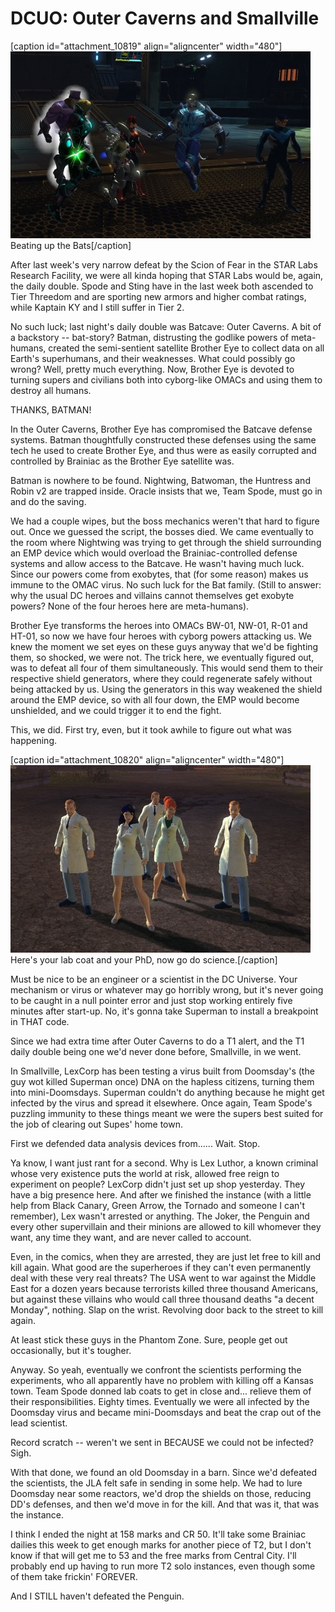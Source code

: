 # DCUO: Outer Caverns and Smallville

[caption id="attachment\_10819" align="aligncenter" width="480"][![Beating up the Bats](../uploads/2013/04/INTCHARLIGHTRIG_NEUT-PC-14-23.22.290-480x299.jpg)](../uploads/2013/04/INTCHARLIGHTRIG_NEUT-PC-14-23.22.290.jpg) Beating up the Bats[/caption]

After last week's very narrow defeat by the Scion of Fear in the STAR Labs Research Facility, we were all kinda hoping that STAR Labs would be, again, the daily double. Spode and Sting have in the last week both ascended to Tier Threedom and are sporting new armors and higher combat ratings, while Kaptain KY and I still suffer in Tier 2.

No such luck; last night's daily double was Batcave: Outer Caverns. A bit of a backstory -- bat-story? Batman, distrusting the godlike powers of meta-humans, created the semi-sentient satellite Brother Eye to collect data on all Earth's superhumans, and their weaknesses. What could possibly go wrong? Well, pretty much everything. Now, Brother Eye is devoted to turning supers and civilians both into cyborg-like OMACs and using them to destroy all humans.

THANKS, BATMAN!

In the Outer Caverns, Brother Eye has compromised the Batcave defense systems. Batman thoughtfully constructed these defenses using the same tech he used to create Brother Eye, and thus were as easily corrupted and controlled by Brainiac as the Brother Eye satellite was.

Batman is nowhere to be found. Nightwing, Batwoman, the Huntress and Robin v2 are trapped inside. Oracle insists that we, Team Spode, must go in and do the saving.

We had a couple wipes, but the boss mechanics weren't that hard to figure out. Once we guessed the script, the bosses died. We came eventually to the room where Nightwing was trying to get through the shield surrounding an EMP device which would overload the Brainiac-controlled defense systems and allow access to the Batcave. He wasn't having much luck. Since our powers come from exobytes, that (for some reason) makes us immune to the OMAC virus. No such luck for the Bat family. (Still to answer: why the usual DC heroes and villains cannot themselves get exobyte powers? None of the four heroes here are meta-humans).

Brother Eye transforms the heroes into OMACs BW-01, NW-01, R-01 and HT-01, so now we have four heroes with cyborg powers attacking us. We knew the moment we set eyes on these guys anyway that we'd be fighting them, so shocked, we were not. The trick here, we eventually figured out, was to defeat all four of them simultaneously. This would send them to their respective shield generators, where they could regenerate safely without being attacked by us. Using the generators in this way weakened the shield around the EMP device, so with all four down, the EMP would become unshielded, and we could trigger it to end the fight.

This, we did. First try, even, but it took awhile to figure out what was happening.

[caption id="attachment\_10820" align="aligncenter" width="480"][![Here's your lab coat and your PhD, now go do science.](../uploads/2013/04/MADV110_AUDIO-PC-15-00.04.320-480x300.jpg)](../uploads/2013/04/MADV110_AUDIO-PC-15-00.04.320.jpg) Here's your lab coat and your PhD, now go do science.[/caption]

Must be nice to be an engineer or a scientist in the DC Universe. Your mechanism or virus or whatever may go horribly wrong, but it's never going to be caught in a null pointer error and just stop working entirely five minutes after start-up. No, it's gonna take Superman to install a breakpoint in THAT code.

Since we had extra time after Outer Caverns to do a T1 alert, and the T1 daily double being one we'd never done before, Smallville, in we went.

In Smallville, LexCorp has been testing a virus built from Doomsday's (the guy wot killed Superman once) DNA on the hapless citizens, turning them into mini-Doomsdays. Superman couldn't do anything because he might get infected by the virus and spread it elsewhere. Once again, Team Spode's puzzling immunity to these things meant we were the supers best suited for the job of clearing out Supes' home town.

First we defended data analysis devices from...... Wait. Stop.

Ya know, I want just rant for a second. Why is Lex Luthor, a known criminal whose very existence puts the world at risk, allowed free reign to experiment on people? LexCorp didn't just set up shop yesterday. They have a big presence here. And after we finished the instance (with a little help from Black Canary, Green Arrow, the Tornado and someone I can't remember), Lex wasn't arrested or anything. The Joker, the Penguin and every other supervillain and their minions are allowed to kill whomever they want, any time they want, and are never called to account.

Even, in the comics, when they are arrested, they are just let free to kill and kill again. What good are the superheroes if they can't even permanently deal with these very real threats? The USA went to war against the Middle East for a dozen years because terrorists killed three thousand Americans, but against these villains who would call three thousand deaths "a decent Monday", nothing. Slap on the wrist. Revolving door back to the street to kill again.

At least stick these guys in the Phantom Zone. Sure, people get out occasionally, but it's tougher.

Anyway. So yeah, eventually we confront the scientists performing the experiments, who all apparently have no problem with killing off a Kansas town. Team Spode donned lab coats to get in close and... relieve them of their responsibilities. Eighty times. Eventually we were all infected by the Doomsday virus and became mini-Doomsdays and beat the crap out of the lead scientist.

Record scratch -- weren't we sent in BECAUSE we could not be infected? Sigh.

With that done, we found an old Doomsday in a barn. Since we'd defeated the scientists, the JLA felt safe in sending in some help. We had to lure Doomsday near some reactors, we'd drop the shields on those, reducing DD's defenses, and then we'd move in for the kill. And that was it, that was the instance.

I think I ended the night at 158 marks and CR 50. It'll take some Brainiac dailies this week to get enough marks for another piece of T2, but I don't know if that will get me to 53 and the free marks from Central City. I'll probably end up having to run more T2 solo instances, even though some of them take frickin' FOREVER.

And I STILL haven't defeated the Penguin.

